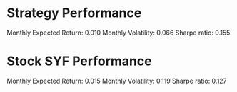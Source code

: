 # Strategy Performance
Monthly Expected Return: 0.010
Monthly Volatility: 0.066
Sharpe ratio: 0.155
# Stock SYF Performance
Monthly Expected Return: 0.015
Monthly Volatility: 0.119
Sharpe ratio: 0.127
